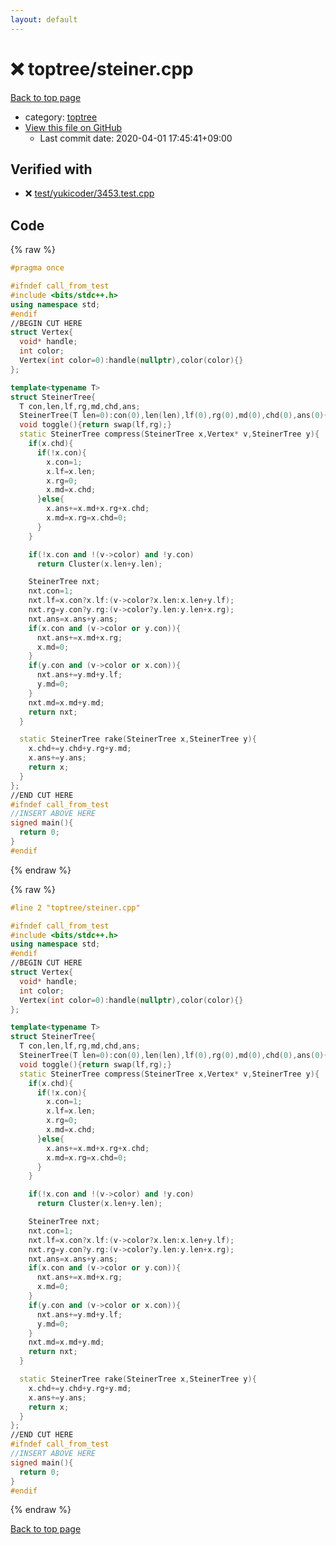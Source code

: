 ```yaml
---
layout: default
---
```


<!-- mathjax config similar to math.stackexchange -->
<script type="text/javascript" async
  src="https://cdnjs.cloudflare.com/ajax/libs/mathjax/2.7.5/MathJax.js?config=TeX-MML-AM_CHTML">
</script>
<script type="text/x-mathjax-config">
  MathJax.Hub.Config({
    TeX: { equationNumbers: { autoNumber: "AMS" }},
    tex2jax: {
      inlineMath: [ ['$','$'] ],
      processEscapes: true
    },
    "HTML-CSS": { matchFontHeight: false },
    displayAlign: "left",
    displayIndent: "2em"
  });
</script>

<script type="text/javascript" src="https://cdnjs.cloudflare.com/ajax/libs/jquery/3.4.1/jquery.min.js"></script>
<script src="https://cdn.jsdelivr.net/npm/jquery-balloon-js@1.1.2/jquery.balloon.min.js" integrity="sha256-ZEYs9VrgAeNuPvs15E39OsyOJaIkXEEt10fzxJ20+2I=" crossorigin="anonymous"></script>
<script type="text/javascript" src="../../assets/js/copy-button.js"></script>
<link rel="stylesheet" href="../../assets/css/copy-button.css" />


# :x: toptree/steiner.cpp

<a href="../../index.html">Back to top page</a>

* category: <a href="../../index.html#5c8bf2a6852b9bc7e4261d66e9a6b762">toptree</a>
* <a href="{{ site.github.repository_url }}/blob/master/toptree/steiner.cpp">View this file on GitHub</a>
    - Last commit date: 2020-04-01 17:45:41+09:00




## Verified with

* :x: <a href="../../verify/test/yukicoder/3453.test.cpp.html">test/yukicoder/3453.test.cpp</a>


## Code

<a id="unbundled"></a>
{% raw %}
```cpp
#pragma once

#ifndef call_from_test
#include <bits/stdc++.h>
using namespace std;
#endif
//BEGIN CUT HERE
struct Vertex{
  void* handle;
  int color;
  Vertex(int color=0):handle(nullptr),color(color){}
};

template<typename T>
struct SteinerTree{
  T con,len,lf,rg,md,chd,ans;
  SteinerTree(T len=0):con(0),len(len),lf(0),rg(0),md(0),chd(0),ans(0){}
  void toggle(){return swap(lf,rg);}
  static SteinerTree compress(SteinerTree x,Vertex* v,SteinerTree y){
    if(x.chd){
      if(!x.con){
        x.con=1;
        x.lf=x.len;
        x.rg=0;
        x.md=x.chd;
      }else{
        x.ans+=x.md+x.rg+x.chd;
        x.md=x.rg=x.chd=0;
      }
    }

    if(!x.con and !(v->color) and !y.con)
      return Cluster(x.len+y.len);

    SteinerTree nxt;
    nxt.con=1;
    nxt.lf=x.con?x.lf:(v->color?x.len:x.len+y.lf);
    nxt.rg=y.con?y.rg:(v->color?y.len:y.len+x.rg);
    nxt.ans=x.ans+y.ans;
    if(x.con and (v->color or y.con)){
      nxt.ans+=x.md+x.rg;
      x.md=0;
    }
    if(y.con and (v->color or x.con)){
      nxt.ans+=y.md+y.lf;
      y.md=0;
    }
    nxt.md=x.md+y.md;
    return nxt;
  }

  static SteinerTree rake(SteinerTree x,SteinerTree y){
    x.chd+=y.chd+y.rg+y.md;
    x.ans+=y.ans;
    return x;
  }
};
//END CUT HERE
#ifndef call_from_test
//INSERT ABOVE HERE
signed main(){
  return 0;
}
#endif

```
{% endraw %}

<a id="bundled"></a>
{% raw %}
```cpp
#line 2 "toptree/steiner.cpp"

#ifndef call_from_test
#include <bits/stdc++.h>
using namespace std;
#endif
//BEGIN CUT HERE
struct Vertex{
  void* handle;
  int color;
  Vertex(int color=0):handle(nullptr),color(color){}
};

template<typename T>
struct SteinerTree{
  T con,len,lf,rg,md,chd,ans;
  SteinerTree(T len=0):con(0),len(len),lf(0),rg(0),md(0),chd(0),ans(0){}
  void toggle(){return swap(lf,rg);}
  static SteinerTree compress(SteinerTree x,Vertex* v,SteinerTree y){
    if(x.chd){
      if(!x.con){
        x.con=1;
        x.lf=x.len;
        x.rg=0;
        x.md=x.chd;
      }else{
        x.ans+=x.md+x.rg+x.chd;
        x.md=x.rg=x.chd=0;
      }
    }

    if(!x.con and !(v->color) and !y.con)
      return Cluster(x.len+y.len);

    SteinerTree nxt;
    nxt.con=1;
    nxt.lf=x.con?x.lf:(v->color?x.len:x.len+y.lf);
    nxt.rg=y.con?y.rg:(v->color?y.len:y.len+x.rg);
    nxt.ans=x.ans+y.ans;
    if(x.con and (v->color or y.con)){
      nxt.ans+=x.md+x.rg;
      x.md=0;
    }
    if(y.con and (v->color or x.con)){
      nxt.ans+=y.md+y.lf;
      y.md=0;
    }
    nxt.md=x.md+y.md;
    return nxt;
  }

  static SteinerTree rake(SteinerTree x,SteinerTree y){
    x.chd+=y.chd+y.rg+y.md;
    x.ans+=y.ans;
    return x;
  }
};
//END CUT HERE
#ifndef call_from_test
//INSERT ABOVE HERE
signed main(){
  return 0;
}
#endif

```
{% endraw %}

<a href="../../index.html">Back to top page</a>

